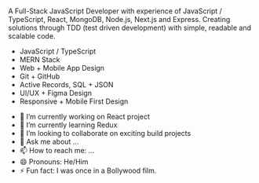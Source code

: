 ### 

A Full-Stack JavaScript Developer with experience of JavaScript / TypeScript, React, MongoDB, Node.js, Next.js and Express. Creating solutions through TDD (test driven development) with simple, readable and scalable code.

* JavaScript / TypeScript
* MERN Stack
* Web + Mobile App Design
* Git + GitHub
* Active Records, SQL + JSON
* UI/UX + Figma Design
* Responsive + Mobile First Design

- 🔭 I’m currently working on React project
- 🌱 I’m currently learning Redux
- 👯 I’m looking to collaborate on exciting build projects
- 💬 Ask me about ...
- 📫 How to reach me: ...
- 😄 Pronouns: He/Him
- ⚡ Fun fact: I was once in a Bollywood film.


